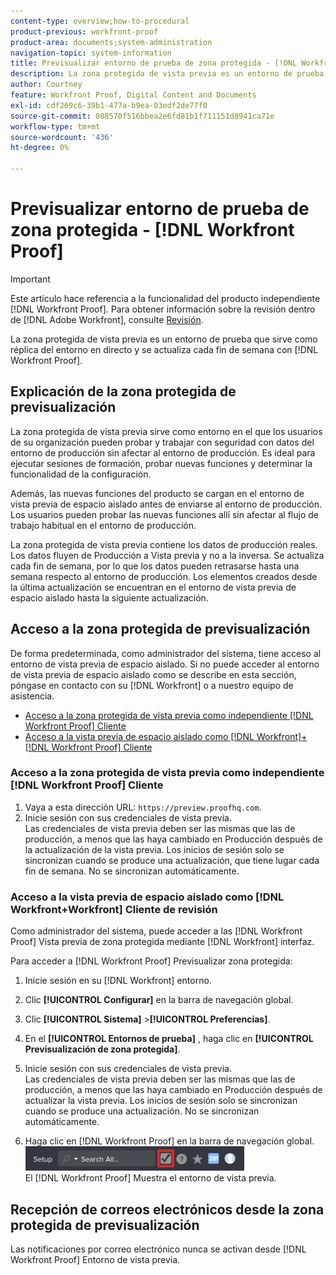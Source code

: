 ```yaml
---
content-type: overview;how-to-procedural
product-previous: workfront-proof
product-area: documents;system-administration
navigation-topic: system-information
title: Previsualizar entorno de prueba de zona protegida - [!DNL Workfront Proof]
description: La zona protegida de vista previa es un entorno de prueba que sirve como réplica del entorno en directo y se actualiza cada fin de semana con [!DNL Workfront Proof].
author: Courtney
feature: Workfront Proof, Digital Content and Documents
exl-id: cdf269c6-39b1-477a-b9ea-03edf2de77f0
source-git-commit: 088570f516bbea2e6fd81b1f711151d8941ca71e
workflow-type: tm+mt
source-wordcount: '436'
ht-degree: 0%

---
```


# Previsualizar entorno de prueba de zona protegida - [!DNL Workfront Proof]

>[!IMPORTANT]
>
>Este artículo hace referencia a la funcionalidad del producto independiente [!DNL Workfront Proof]. Para obtener información sobre la revisión dentro de [!DNL Adobe Workfront], consulte [Revisión](../../../review-and-approve-work/proofing/proofing.md).

La zona protegida de vista previa es un entorno de prueba que sirve como réplica del entorno en directo y se actualiza cada fin de semana con [!DNL Workfront Proof].

## Explicación de la zona protegida de previsualización

La zona protegida de vista previa sirve como entorno en el que los usuarios de su organización pueden probar y trabajar con seguridad con datos del entorno de producción sin afectar al entorno de producción. Es ideal para ejecutar sesiones de formación, probar nuevas funciones y determinar la funcionalidad de la configuración.

Además, las nuevas funciones del producto se cargan en el entorno de vista previa de espacio aislado antes de enviarse al entorno de producción. Los usuarios pueden probar las nuevas funciones allí sin afectar al flujo de trabajo habitual en el entorno de producción.

La zona protegida de vista previa contiene los datos de producción reales. Los datos fluyen de Producción a Vista previa y no a la inversa. Se actualiza cada fin de semana, por lo que los datos pueden retrasarse hasta una semana respecto al entorno de producción. Los elementos creados desde la última actualización se encuentran en el entorno de vista previa de espacio aislado hasta la siguiente actualización.

## Acceso a la zona protegida de previsualización

De forma predeterminada, como administrador del sistema, tiene acceso al entorno de vista previa de espacio aislado. Si no puede acceder al entorno de vista previa de espacio aislado como se describe en esta sección, póngase en contacto con su [!DNL Workfront] o a nuestro equipo de asistencia.

* [Acceso a la zona protegida de vista previa como independiente [!DNL Workfront Proof] Cliente](#accessing-the-preview-sandbox-as-a-stand-alone-workfront-proof-customer)
* [Acceso a la vista previa de espacio aislado como [!DNL Workfront]+[!DNL Workfront Proof] Cliente](#accessing-the-preview-sandbox-as-a-workfrontworkfront-proof-customer)

### Acceso a la zona protegida de vista previa como independiente [!DNL Workfront Proof] Cliente

1. Vaya a esta dirección URL:  `https://preview.proofhq.com`.
1. Inicie sesión con sus credenciales de vista previa.\
   Las credenciales de vista previa deben ser las mismas que las de producción, a menos que las haya cambiado en Producción después de la actualización de la vista previa. Los inicios de sesión solo se sincronizan cuando se produce una actualización, que tiene lugar cada fin de semana. No se sincronizan automáticamente.

### Acceso a la vista previa de espacio aislado como [!DNL Workfront+Workfront] Cliente de revisión

Como administrador del sistema, puede acceder a las [!DNL Workfront Proof] Vista previa de zona protegida mediante [!DNL Workfront] interfaz.

Para acceder a [!DNL Workfront Proof] Previsualizar zona protegida:

1. Inicie sesión en su [!DNL Workfront] entorno.
1. Clic **[!UICONTROL Configurar]** en la barra de navegación global.
1. Clic **[!UICONTROL Sistema]** >**[!UICONTROL Preferencias]**.

1. En el **[!UICONTROL Entornos de prueba]** , haga clic en **[!UICONTROL Previsualización de zona protegida]**.

1. Inicie sesión con sus credenciales de vista previa.\
   Las credenciales de vista previa deben ser las mismas que las de producción, a menos que las haya cambiado en Producción después de actualizar la vista previa. Los inicios de sesión solo se sincronizan cuando se produce una actualización. No se sincronizan automáticamente.
1. Haga clic en [!DNL Workfront Proof] en la barra de navegación global.\
   ![proof_access_proofhq.png](assets/proof-access-proofhq-350x39.png)\
   El [!DNL Workfront Proof] Muestra el entorno de vista previa.

## Recepción de correos electrónicos desde la zona protegida de previsualización

Las notificaciones por correo electrónico nunca se activan desde [!DNL Workfront Proof] Entorno de vista previa.
